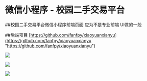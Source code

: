 # 微信小程序 - 校园二手交易平台 

##校园二手交易平台微信小程序前端页面 应为不是专业前端 UI做的一般 

##后端项目 [https://github.com/fanfpy/xiaoyuanxianyu](https://github.com/fanfpy/xiaoyuanxianyu "https://github.com/fanfpy/xiaoyuanxianyu")

![](https://fanfpy-img.oss-cn-beijing.aliyuncs.com/18-6-13/48690444.jpg)


![](https://fanfpy-img.oss-cn-beijing.aliyuncs.com/18-6-13/31054093.jpg)


![](https://fanfpy-img.oss-cn-beijing.aliyuncs.com/18-6-13/94686500.jpg)